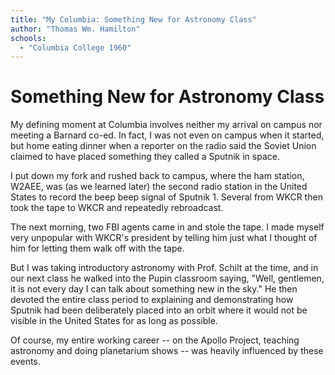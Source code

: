 ```yaml
---
title: "My Columbia: Something New for Astronomy Class"
author: "Thomas Wm. Hamilton"
schools:
  - "Columbia College 1960"
---
```


# Something New for Astronomy Class

My defining moment at Columbia involves neither my arrival on campus nor meeting a Barnard co-ed.  In fact, I was not even on campus when it started, but home eating dinner when a reporter on the radio said the Soviet Union claimed to have placed something they called a Sputnik in space.

I put down my fork and rushed back to campus, where the ham station, W2AEE, was (as we learned later) the second radio station in the United States to record the beep beep signal of Sputnik 1.  Several from WKCR then took the tape to WKCR and repeatedly rebroadcast.

The next morning, two FBI agents came in and stole the tape.  I made myself very unpopular with WKCR's president by telling him just what I thought of him for letting them walk off with the tape.

But I was taking introductory astronomy with Prof. Schilt at the time, and in our next class he walked into the Pupin classroom saying, "Well, gentlemen, it is not every day I can talk about something new in the sky."  He then devoted the entire class period to explaining and demonstrating how Sputnik had been deliberately placed into an orbit where it would not be visible in the United States for as long as possible.

Of course, my entire working career -- on the Apollo Project, teaching astronomy and doing planetarium shows -- was heavily influenced by these events.
